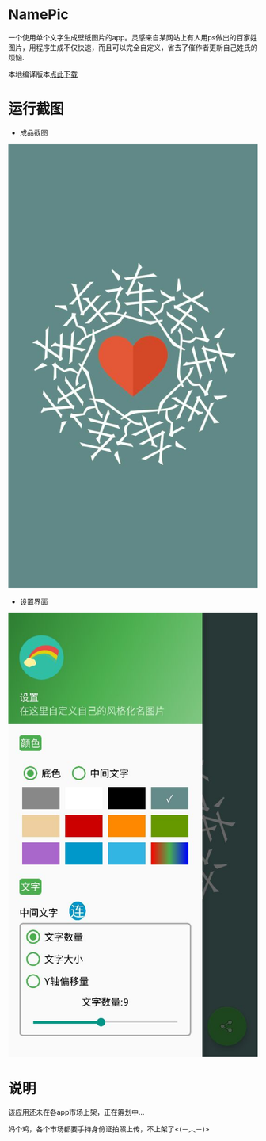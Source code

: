 # NamePic
一个使用单个文字生成壁纸图片的app。灵感来自某网站上有人用ps做出的百家姓图片，用程序生成不仅快速，而且可以完全自定义，省去了催作者更新自己姓氏的烦恼.

本地编译版本[点此下载](https://github.com/ZhengShang/NamePic/blob/master/screenshot/app-release.apk?raw=true)


# 运行截图
- 成品截图

![screenshot_01](https://github.com/ZhengShang/NamePic/blob/master/screenshot/screenshot_01.jpg)

- 设置界面

![screenshot_02](https://github.com/ZhengShang/NamePic/blob/master/screenshot/screenshot_02.jpg)

# 说明
该应用还未在各app市场上架，正在筹划中...


妈个鸡，各个市场都要手持身份证拍照上传，不上架了<(－︿－)>

